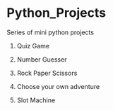 # Python_Projects
Series of mini python projects 

1. Quiz Game

2. Number Guesser

3. Rock Paper Scissors

4. Choose your own adventure

5. Slot Machine
